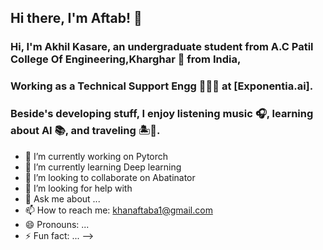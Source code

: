 ## Hi there, I'm Aftab! 👋

### Hi, I'm Akhil Kasare, an undergraduate student from A.C Patil College Of Engineering,Kharghar 🚀 from India,
### Working as a Technical Support Engg 🙍🏽‍♂️ at [Exponentia.ai].

### Beside's developing stuff, I enjoy listening music 🎧, learning about AI 📚, and traveling 🏝️🗻.


- 🔭 I’m currently working on Pytorch
- 🌱 I’m currently learning Deep learning
- 👯 I’m looking to collaborate on Abatinator
- 🤔 I’m looking for help with 
- 💬 Ask me about ...
- 📫 How to reach me: khanaftaba1@gmail.com
- 😄 Pronouns: ...
- ⚡ Fun fact: ...
-->
